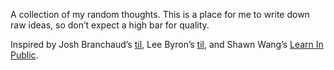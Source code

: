 A collection of my random thoughts. This is a place for me to write down raw ideas, so don’t expect a high bar for quality. 

Inspired by Josh Branchaud’s [til](https://github.com/jbranchaud/til), Lee Byron’s [til](https://leebyron.com/til/), and Shawn Wang’s [Learn In Public](https://www.swyx.io/learn-in-public/).